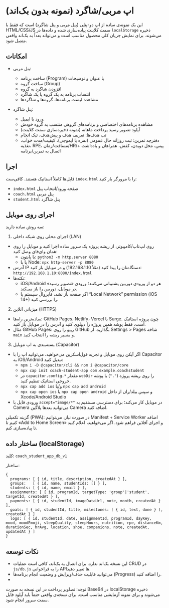 # اپ مربی/شاگرد (نمونه بدون بک‌اند)

این یک نمونه‌ی ساده از اپ دو-پنلی (پنل مربی و پنل شاگرد) است که فقط با HTML/CSS/JS سمت کلاینت پیاده‌سازی شده و داده‌ها در `localStorage` ذخیره می‌شوند. برای نمایش جریان کلی محصول مناسب است و می‌تواند بعداً به بک‌اند واقعی متصل شود.

## امکانات

- پنل مربی:
  - ساخت برنامه (Program) با عنوان و توضیحات
  - ساخت گروه (Group)
  - افزودن شاگرد به گروه
  - انتساب برنامه به یک گروه یا یک شاگرد
  - مشاهده لیست برنامه‌ها، گروه‌ها و شاگردها

- پنل شاگرد:
  - ورود با ایمیل
  - مشاهده برنامه‌های اختصاصی و برنامه‌های گروهی منتسب به گروه خودش
  - آپلود تصویر رسید پرداخت ماهانه (نمونه ذخیره‌سازی سمت کلاینت)
  - تب هدف‌ها: تعریف هدف و پیش‌هدف، تیک انجام
  - دفترچه تمرین: ثبت روزانه حال عمومی (نمره یا ایموجی)، کیفیت/مدت خواب، تغذیه، RPE، مسافت/زمان/HR/پیس، محل دویدن، کفش، همراهان و یادداشت + اتصال به تمرین/برنامه

## اجرا

فایل‌ها کاملاً استاتیک هستند. کافی‌ست `index.html` را با مرورگر باز کنید:

- `index.html` صفحه ورود/انتخاب پنل
- `coach.html` پنل مربی
- `student.html` پنل شاگرد

## اجرای روی موبایل

سه روش ساده دارید:

1) اجرای محلی روی شبکه داخلی (LAN)
- روی لپ‌تاپ/کامپیوتر، از ریشه پروژه یک سرور ساده اجرا کنید و موبایل را روی همان وای‌فای وصل کنید:
  - با پایتون: `python3 -m http.server 8080`
  - یا با Node: `npx http-server -p 8080`
- آدرس IP دستگاه‌تان را پیدا کنید (مثلاً 192.168.1.10) و در موبایل باز کنید: `http://192.168.1.10:8080/index.html`
- نکته‌ها:
  - iOS/Android هر دو از ورودی دوربین پشتیبانی می‌کنند؛ ورودی «تصویر رسید» در موبایل، دوربین را باز می‌کند.
  - اگر صفحه باز نشد، فایروال سیستم یا “Local Network” permission (iOS 14+) را بررسی کنید.

2) میزبانی آنلاین (HTTPS)
- ساده‌ترین راه‌ها: GitHub Pages، Netlify، Vercel یا Surge. چون پروژه استاتیک است، فقط پوشه همین پروژه را دیپلوی کنید و آدرس را در موبایل باز کنید.
- مثال GitHub Pages: ریپو را روی GitHub بگذارید، از Settings > Pages شاخه `main` و مسیر ریشه را انتخاب کنید.

3) بسته‌بندی به اپ موبایل (Capacitor)
- اگر آیکن روی موبایل و تجربه فول‌اسکرین می‌خواهید، می‌توانید اپ را با Capacitor به iOS/Android تبدیل کنید:
  - `npm i -D @capacitor/cli && npm i @capacitor/core`
  - `npx cap init coach-student-app com.example.coachstudent`
  - در `capacitor.config.*` مقدار `webDir` را روی ریشه پروژه (`"."`) یا پوشه خروجی استاتیک تنظیم کنید.
  - `npx cap add ios` و/یا `npx cap add android`
  - `npx cap open ios` یا `npx cap open android` و سپس بیلد/ران از داخل Xcode/Android Studio
- ورودی فایل با `accept="image/*"` در موبایل کار می‌کند؛ برای دسترسی مستقیم به Camera می‌توانید بعدها پلاگین Camera اضافه کنید.

گزینه تکمیلی (PWA): در صورت نیاز، می‌توانیم Manifest + Service Worker اضافه کنیم تا «Add to Home Screen» و اجرای آفلاین فراهم شود. اگر می‌خواهید، اعلام کنید تا پیاده‌سازی کنم.

## ساختار داده (localStorage)

کلید: `coach_student_app_db_v1`

ساختار:

```
{
  programs: [ { id, title, description, createdAt } ],
  groups:   [ { id, name, studentIds: [] } ],
  students: [ { id, name, email } ],
  assignments: [ { id, programId, targetType: 'group'|'student', targetId, createdAt } ],
  payments: [ { id, studentId, imageDataUrl, note, month, createdAt } ],
  goals: [ { id, studentId, title, milestones: [ { id, text, done } ], createdAt } ]
  logs: [ { id, studentId, date, assignmentId, programId, dayKey, mood, moodEmoji, sleepQuality, sleepHours, nutrition, rpe, distanceKm, durationSec, hrAvg, location, shoe, companions, note, createdAt, updatedAt } ]
}
```

## نکات توسعه

- این نسخه بک‌اند ندارد. برای اتصال به بک‌اند، کافی است عملیات CRUD در `js/db.js` را به فراخوانی API‌ها تغییر دهید.
- می‌توانید قابلیت حذف/ویرایش و وضعیت انجام برنامه‌ها (Progress) را اضافه کنید.
-
توجه: تصاویر پرداخت در این نسخه به صورت Base64 در localStorage ذخیره می‌شوند و برای نمونه آزمایشی مناسب است. برای نسخه‌ی واقعی حتماً باید آپلود فایل سمت سرور انجام شود.
